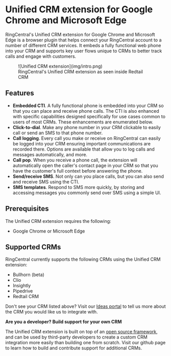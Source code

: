 # Unified CRM extension for Google Chrome and Microsoft Edge

RingCentral's Unified CRM extension for Google Chrome and Microsoft Edge is a browser plugin that helps connect your RingCentral account to a number of different CRM services. It embeds a fully functional web phone into your CRM and supports key user flows unique to CRMs to better track calls and engage with customers.

<figure markdown>
  ![Unified CRM extension](img/intro.png)
  <figcaption>RingCentral's Unified CRM extension as seen inside Redtail CRM</figcaption>
</figure>

## Features

* **Embedded CTI**. A fully functional phone is embedded into your CRM so that you can place and receive phone calls. The CTI is also enhanced with specific capabilities designed specifically for use cases common to users of most CRMs. These enhancements are enumerated below. 
* **Click-to-dial**. Make any phone number in your CRM clickable to easily call or send an SMS to that phone number. 
* **Call logging**. Every call you make or receive on RingCentral can easily be logged into your CRM ensuring important communications are recorded there. Options are available that allow you to log calls and messages automatically, and more. 
* **Call pop**. When you receive a phone call, the extension will automatically open the caller's contact page in your CRM so that you have the customer's full context before answering the phone.
* **Send/receive SMS**. Not only can you place calls, but you can also send and receive SMS using the CTI. 
* **SMS templates**. Respond to SMS more quickly, by storing and accessing messages you commonly send over SMS using a simple UI. 

## Prerequisites

The Unified CRM extension requires the following:

* Google Chrome or Microsoft Edge

## Supported CRMs

RingCentral currently supports the following CRMs using the Unified CRM extension:

* Bullhorn (beta)
* Clio
* Insightly
* Pipedrive
* Redtail CRM

Don't see your CRM listed above? Visit our [Ideas portal](https://ideas.ringcetral.com/) to tell us more about the CRM you would like us to integrate with. 

**Are you a developer? Build support for your own CRM**

The Unified CRM extension is built on top of an [open source framework](https://github.com/ringcentral/rc-unified-crm-extension), and can be used by third-party developers to create a custom CRM integration more easily than building one from scratch. Visit our github page to learn how to build and contribute support for additional CRMs. 

